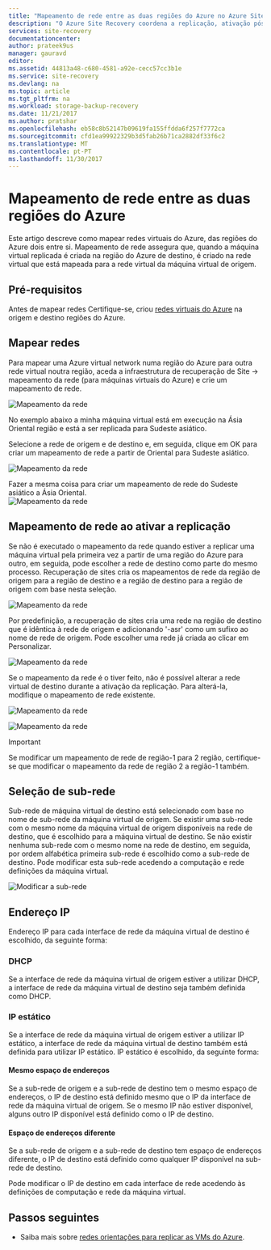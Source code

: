```yaml
---
title: "Mapeamento de rede entre as duas regiões do Azure no Azure Site Recovery | Microsoft Docs"
description: "O Azure Site Recovery coordena a replicação, ativação pós-falha e recuperação de máquinas virtuais e servidores físicos. Saiba mais sobre a ativação pós-falha para o Azure ou num datacenter secundário."
services: site-recovery
documentationcenter: 
author: prateek9us
manager: gauravd
editor: 
ms.assetid: 44813a48-c680-4581-a92e-cecc57cc3b1e
ms.service: site-recovery
ms.devlang: na
ms.topic: article
ms.tgt_pltfrm: na
ms.workload: storage-backup-recovery
ms.date: 11/21/2017
ms.author: pratshar
ms.openlocfilehash: eb58c8b52147b09619fa155ffdda6f257f7772ca
ms.sourcegitcommit: cfd1ea99922329b3d5fab26b71ca2882df33f6c2
ms.translationtype: MT
ms.contentlocale: pt-PT
ms.lasthandoff: 11/30/2017
---
```

# <a name="network-mapping-between-two-azure-regions"></a>Mapeamento de rede entre as duas regiões do Azure


Este artigo descreve como mapear redes virtuais do Azure, das regiões do Azure dois entre si. Mapeamento de rede assegura que, quando a máquina virtual replicada é criada na região do Azure de destino, é criado na rede virtual que está mapeada para a rede virtual da máquina virtual de origem.  

## <a name="prerequisites"></a>Pré-requisitos
Antes de mapear redes Certifique-se, criou [redes virtuais do Azure](../../virtual-network/virtual-networks-overview.md) na origem e destino regiões do Azure.

## <a name="map-networks"></a>Mapear redes

Para mapear uma Azure virtual network numa região do Azure para outra rede virtual noutra região, aceda a infraestrutura de recuperação de Site -> mapeamento da rede (para máquinas virtuais do Azure) e crie um mapeamento de rede.

![Mapeamento da rede](./media/site-recovery-network-mapping-azure-to-azure/network-mapping1.png)


No exemplo abaixo a minha máquina virtual está em execução na Ásia Oriental região e está a ser replicada para Sudeste asiático.

Selecione a rede de origem e de destino e, em seguida, clique em OK para criar um mapeamento de rede a partir de Oriental para Sudeste asiático.

![Mapeamento da rede](./media/site-recovery-network-mapping-azure-to-azure/network-mapping2.png)


Fazer a mesma coisa para criar um mapeamento de rede do Sudeste asiático a Ásia Oriental.  
![Mapeamento da rede](./media/site-recovery-network-mapping-azure-to-azure/network-mapping3.png)


## <a name="mapping-network-when-enabling-replication"></a>Mapeamento de rede ao ativar a replicação

Se não é executado o mapeamento da rede quando estiver a replicar uma máquina virtual pela primeira vez a partir de uma região do Azure para outro, em seguida, pode escolher a rede de destino como parte do mesmo processo. Recuperação de sites cria os mapeamentos de rede da região de origem para a região de destino e a região de destino para a região de origem com base nesta seleção.   

![Mapeamento da rede](./media/site-recovery-network-mapping-azure-to-azure/network-mapping4.png)

Por predefinição, a recuperação de sites cria uma rede na região de destino que é idêntica à rede de origem e adicionando '-asr' como um sufixo ao nome de rede de origem. Pode escolher uma rede já criada ao clicar em Personalizar.

![Mapeamento da rede](./media/site-recovery-network-mapping-azure-to-azure/network-mapping5.png)


Se o mapeamento da rede é o tiver feito, não é possível alterar a rede virtual de destino durante a ativação da replicação. Para alterá-la, modifique o mapeamento de rede existente.  

![Mapeamento da rede](./media/site-recovery-network-mapping-azure-to-azure/network-mapping6.png)

![Mapeamento da rede](./media/site-recovery-network-mapping-azure-to-azure/modify-network-mapping.png)

> [!IMPORTANT]
> Se modificar um mapeamento de rede de região-1 para 2 região, certifique-se que modificar o mapeamento da rede de região 2 a região-1 também.
>
>


## <a name="subnet-selection"></a>Seleção de sub-rede
Sub-rede de máquina virtual de destino está selecionado com base no nome de sub-rede da máquina virtual de origem. Se existir uma sub-rede com o mesmo nome da máquina virtual de origem disponíveis na rede de destino, que é escolhido para a máquina virtual de destino. Se não existir nenhuma sub-rede com o mesmo nome na rede de destino, em seguida, por ordem alfabética primeira sub-rede é escolhido como a sub-rede de destino. Pode modificar esta sub-rede acedendo a computação e rede definições da máquina virtual.

![Modificar a sub-rede](./media/site-recovery-network-mapping-azure-to-azure/modify-subnet.png)


## <a name="ip-address"></a>Endereço IP

Endereço IP para cada interface de rede da máquina virtual de destino é escolhido, da seguinte forma:

### <a name="dhcp"></a>DHCP
Se a interface de rede da máquina virtual de origem estiver a utilizar DHCP, a interface de rede da máquina virtual de destino seja também definida como DHCP.

### <a name="static-ip"></a>IP estático
Se a interface de rede da máquina virtual de origem estiver a utilizar IP estático, a interface de rede da máquina virtual de destino também está definida para utilizar IP estático. IP estático é escolhido, da seguinte forma:

#### <a name="same-address-space"></a>Mesmo espaço de endereços

Se a sub-rede de origem e a sub-rede de destino tem o mesmo espaço de endereços, o IP de destino está definido mesmo que o IP da interface de rede da máquina virtual de origem. Se o mesmo IP não estiver disponível, alguns outro IP disponível está definido como o IP de destino.

#### <a name="different-address-space"></a>Espaço de endereços diferente

Se a sub-rede de origem e a sub-rede de destino tem espaço de endereços diferente, o IP de destino está definido como qualquer IP disponível na sub-rede de destino.

Pode modificar o IP de destino em cada interface de rede acedendo às definições de computação e rede da máquina virtual.

## <a name="next-steps"></a>Passos seguintes

- Saiba mais sobre [redes orientações para replicar as VMs do Azure](site-recovery-azure-to-azure-networking-guidance.md).
